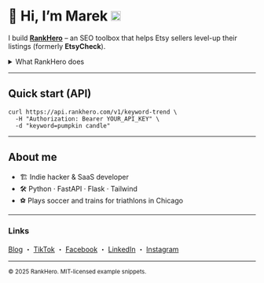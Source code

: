 # 👋 Hi, I’m Marek&nbsp;<img src="https://raw.githubusercontent.com/MarekDziergas/MarekDziergas/main/wave.gif" width="20" alt="wave"/>

I build **[RankHero](https://www.rankhero.com)** – an SEO toolbox that helps Etsy sellers level-up their listings (formerly **EtsyCheck**).

<details>
<summary>What RankHero does</summary>

| Category          | Highlights |
| ----------------- | ---------- |
| **Shop tools**    | Shop Analyzer · Buyer Check |
| **Listing tools** | Listing Analyzer · Keyword Trend · Compare Listings |
| **SEO helpers**   | Title, Description & Tag Generators · Rank Check |
| **Brainstorming** | Niche Finder · Etsy Trends · Etsy Tips |
| **AI assistant**  | Esther&nbsp;AI – Etsy-trained chat assistant |

[See the full feature set →](https://www.rankhero.com/tag-generator)
</details>

---

## Quick start (API)

    curl https://api.rankhero.com/v1/keyword-trend \
      -H "Authorization: Bearer YOUR_API_KEY" \
      -d "keyword=pumpkin candle"

---

## About me

* 🏗  Indie hacker & SaaS developer  
* 🛠  Python · FastAPI · Flask · Tailwind  
* ⚽️  Plays soccer and trains for triathlons in Chicago

---

### Links

[Blog](https://blog.rankhero.com) ・ [TikTok](https://www.tiktok.com/@rankhero.com) ・ [Facebook](https://www.facebook.com/RankHero.official/) ・ [LinkedIn](https://www.linkedin.com/company/rankhero) ・ [Instagram](https://www.instagram.com/rankhero.official)

---

<sub>© 2025 RankHero. MIT-licensed example snippets.</sub>
